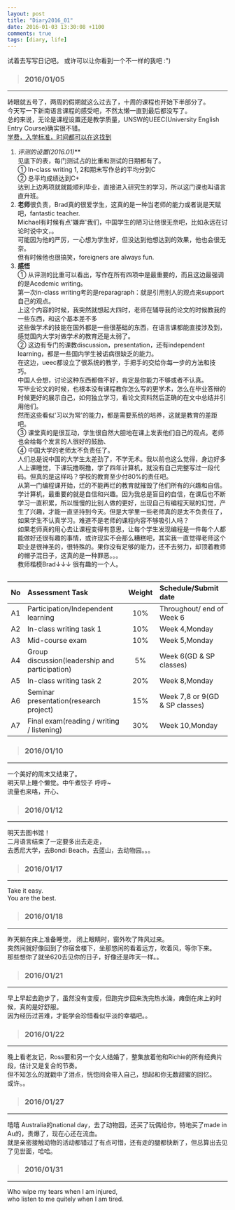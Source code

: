```yaml
---
layout: post
title: "Diary2016_01"
date: 2016-01-03 13:30:08 +1100
comments: true
tags: [diary, life]
---
```


试着去写写日记吧。 或许可以让你看到一个不一样的我吧 :")  

<!--more-->
   

>### 2016/01/05 ###
----------
转眼就五号了，两周的假期就这么过去了，十周的课程也开始下半部分了。    
今天写一下新南语言课程的感受吧，不然太懒一直到最后都没写了。    
总的来说，无论是课程设置还是教学质量，UNSW的UEEC(University English Entry Course)确实很不错。     
[学费，入学标准，时间都可以在这找到](https://www.languages.unsw.edu.au/courses/academic-english/the-university-english-entry-course)    
1. **评测的设置*(2016.01)***   
见底下的表，每门测试占的比重和测试的日期都有了。       
① In-class writing 1, 2和期末写作总的平均分到C   
② 总平均成绩达到C+   
达到上边两项就就能顺利毕业，直接进入研究生的学习，所以这门课也叫语言直升班。   
2. **老师**很负责，Brad真的很爱学生，这真的是一种当老师的能力或者说是天赋吧，fantastic teacher.   
Michael有时候有点'嫌弃'我们，中国学生的陋习让他很无奈吧，比如永远在讨论时说中文，。    
可能因为他的严厉，一心想为学生好，但没达到他想达到的效果，他也会很无奈。   
但有时候他也很搞笑，foreigners are always fun.     
3. **感悟**    
① 从评测的比重可以看出，写作在所有四项中是最重要的，而且这边最强调的是Acedemic writing。   
第一次in-class writing考的是reparagraph：就是引用别人的观点来support自己的观点。   
上这个内容的时候，我突然就想起大四时，老师在辅导我的论文的时候教我的一些东西，和这个基本差不多    
这些做学术的技能在国外都是一些很基础的东西，在语言课都能直接涉及到，感觉国内大学对做学术的教育还是太弱了。    
② 这边有专门的课教discussion，presentation，还有independent learning，都是一些国内学生被诟病很缺乏的能力。    
在这边，ueec都设立了很系统的教学，手把手的交给你每一步的方法和技巧。   
中国人会想，讨论这种东西都做不好，肯定是你能力不够或者不认真。    
写毕业论文的时候，也根本没有课程教你怎么写的更学术，怎么在毕业答辩的时候更好的展示自己，如何独立学习，看论文资料然后正确的在文中总结并引用他们。    
然而这些看似'习以为常'的能力，都是需要系统的培养，这就是教育的差距吧。    
③ 课堂真的是很互动，学生很自然大胆地在课上发表他们自己的观点。老师也会给每个发言的人很好的鼓励、    
④ 中国大学的老师太不负责任了。    
人们总是说中国的大学生太差劲了，不学无术。我以前也这么觉得，身边好多人上课睡觉，下课玩撸啊撸，学了四年计算机，就没有自己完整写过一段代码。但真的是这样吗？学校的教育至少付80%的责任吧。       
从第一门编程课开始，烂的不能再烂的教育就摧毁了他们所有的兴趣和自信。    
学计算机，最重要的就是自信和兴趣。因为我总是盲目的自信，在课后也不断学习一直积累，所以慢慢的比别人做的更好，出现自己有编程天赋的幻觉，产生了兴趣，才能一直坚持到今天。但是大学里一些老师真的是太不负责任了，如果学生不认真学习。难道不是老师的课程内容不够吸引人吗？    
如果老师真的用心去让课程变得有意思，让每个学生发现编程是一件每个人都能做好还很有趣的事情，或许现实不会那么糟糕吧，其实我一直觉得老师这个职业是很神圣的，很特殊的。果你没有足够的能力，还不去努力，却顶着教师的帽子混日子，这真的是一种罪恶。。。    
教师楷模Brad↓↓↓ 很有趣的一个人。   
<img  style="max-height:430px" class="lazy" data-original="/images/blog/160101_diary/Brad.JPG">
 

| No | Assessment Task   |  Weight  | Schedule/Submit date  
| :----: | :---- | :----: | :----- |
| A1    | Participation/Independent learning | 10% |Throughout/ end of Week 6  
| A2 | In-class writing task 1 | 10% | Week 4,Monday 
| A3 | Mid-course exam | 10% | Week 5,Monday 
| A4 | Group discussion(leadership and participation) | 5% | Week 6(GD & SP classes)    
| A5 | In-class writing task 2 | 20% | Week 8,Monday 
| A6 | Seminar presentation(research project) | 15% | Week 7,8 or 9(GD & SP classes)   
| A7 | Final exam(reading / writing / listening) | 30% | Week 10,Monday 

>### 2016/01/10 ###
----------
一个美好的周末又结束了。     
明天早上睡个懒觉。中午煮饺子 呼呼~     
流量也来咯，开心、   
<img  style="max-height:430px" class="lazy" data-original="/images/blog/160101_diary/optus.PNG">
 

>### 2016/01/12 ###
----------
明天去图书馆！    
二月语言结束了一定要多出去走走，     
去悉尼大学，去Bondi Beach，去蓝山，去动物园。。。        
 

>### 2016/01/17 ###
----------
Take it easy.      
You are the best.     
 

>### 2016/01/18 ###
----------
昨天躺在床上准备睡觉， 闭上眼睛时，窗外吹了阵风过来。    
突然间就好像回到了你宿舍楼下，坐那悠闲的看着远方，吹着风，等你下来。    
那些想你了就坐620去见你的日子，好像还是昨天一样。。    
 

>### 2016/01/21 ###
----------
早上早起去跑步了，虽然没有变瘦，但跑完步回来洗完热水澡，瘫倒在床上的时候，真的是好舒服。    
因为经历过苦难，才能学会珍惜看似平淡的幸福吧。。   
<img  style="max-height:430px" class="lazy" data-original="/images/blog/160101_diary/beach.jpg">
 


>### 2016/01/22 ###
----------
晚上看老友记，Ross要和另一个女人结婚了，整集放着他和Richie的所有经典片段，估计又是复合的节奏。    
但不知怎么的就戳中了泪点，恍惚间会带入自己，想起和你无数甜蜜的回忆。     
或许。。        
 

>### 2016/01/27 ###
----------
嘻嘻 Australia的national day，去了动物园，还买了玩偶给你，特地买了made in Au的，贵爆了，现在心还在流血。    
就是亲密接触动物的活动都错过了有点可惜，还有走的腿都快断了，但总算出去见了见世面，哈哈。    
<img  style="max-height:530px" class="lazy" data-original="/images/blog/160101_diary/zoo.JPG">
 

>### 2016/01/31 ###
----------
Who wipe my tears when I am injured,     
who listen to me quitely when I am tired.     
 